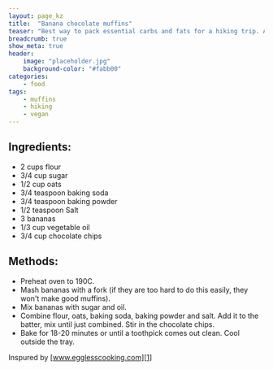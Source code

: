 ```yaml
---
layout: page_kz
title:  "Banana chocolate muffins"
teaser: "Best way to pack essential carbs and fats for a hiking trip. And you can share with your fellow vegan hikers."
breadcrumb: true
show_meta: true
header:
    image: "placeholder.jpg"
    background-color: "#fabb00"
categories:
    - food
tags:
    - muffins
    - hiking
    - vegan
---
```


## Ingredients:

* 2 cups flour
* 3/4 cup sugar
* 1/2 cup oats
* 3/4 teaspoon baking soda
* 3/4 teaspoon baking powder
* 1/2 teaspoon Salt
* 3 bananas
* 1/3 cup vegetable oil
* 3/4 cup chocolate chips


## Methods:

* Preheat oven to 190C.
* Mash bananas with a fork (if they are too hard to do this easily, they won't make good muffins).
* Mix bananas with sugar and oil.
* Combine flour, oats, baking soda, baking powder and salt. Add it to the batter, mix until just combined. Stir in the chocolate chips.
* Bake for 18-20 minutes or until a toothpick comes out clean. Cool outside the tray.



Inspured by [www.egglesscooking.com][1]

[1]: https://www.egglesscooking.com/banana-chocolate-chip-muffins/